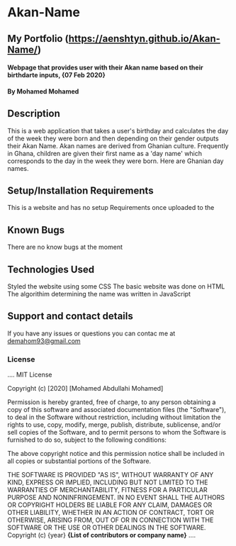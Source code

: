 # Akan-Name

## My Portfolio (https://aenshtyn.github.io/Akan-Name/)

#### Webpage that provides user with their Akan name based on their birthdarte inputs, {07 Feb 2020}

#### By **Mohamed Mohamed**

## Description

This is a web application that takes a user's birthday and calculates the day of the week they were born and then depending on their gender outputs their Akan Name. Akan names are derived from Ghanian culture. Frequently in Ghana, children are given their first name as a 'day name' which corresponds to the day in the week they were born. Here are Ghanian day names.

## Setup/Installation Requirements

This is a website and has no setup Requirements once uploaded to the

## Known Bugs

There are no know bugs at the moment

## Technologies Used

Styled the website using some CSS
The basic website was done on HTML
The algorithim determining the name was written in JavaScript

## Support and contact details

If you have any issues or questions you can contac me at demahom93@gmail.com

### License
....
MIT License

Copyright (c) [2020] [Mohamed Abdullahi Mohamed]

Permission is hereby granted, free of charge, to any person obtaining a copy
of this software and associated documentation files (the "Software"), to deal
in the Software without restriction, including without limitation the rights
to use, copy, modify, merge, publish, distribute, sublicense, and/or sell
copies of the Software, and to permit persons to whom the Software is
furnished to do so, subject to the following conditions:

The above copyright notice and this permission notice shall be included in all
copies or substantial portions of the Software.

THE SOFTWARE IS PROVIDED "AS IS", WITHOUT WARRANTY OF ANY KIND, EXPRESS OR
IMPLIED, INCLUDING BUT NOT LIMITED TO THE WARRANTIES OF MERCHANTABILITY,
FITNESS FOR A PARTICULAR PURPOSE AND NONINFRINGEMENT. IN NO EVENT SHALL THE
AUTHORS OR COPYRIGHT HOLDERS BE LIABLE FOR ANY CLAIM, DAMAGES OR OTHER
LIABILITY, WHETHER IN AN ACTION OF CONTRACT, TORT OR OTHERWISE, ARISING FROM,
OUT OF OR IN CONNECTION WITH THE SOFTWARE OR THE USE OR OTHER DEALINGS IN THE
SOFTWARE.
Copyright (c) {year} **{List of contributors or company name}**
....
